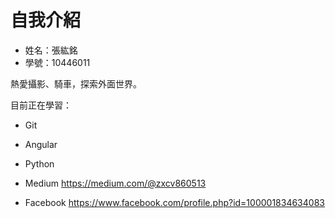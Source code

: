# 自我介紹
+ 姓名：張紘銘
+ 學號：10446011

熱愛攝影、騎車，探索外面世界。

目前正在學習：
- Git
- Angular
- Python

- Medium https://medium.com/@zxcv860513
- Facebook https://www.facebook.com/profile.php?id=100001834634083
